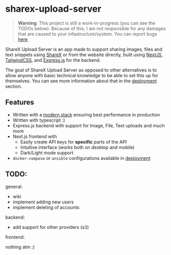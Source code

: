 # sharex-upload-server

> **Warning**: This project is still a work-in-progress (you can see the TODOs below). Because of this, I am not responsible for any damages that are caused to your infastructure/system. You can report bugs [here](https://github.com/davidilie/sharex-upload-server).

ShareX Upload Server is an app made to support sharing images, files and text snippets using [ShareX](https://getsharex.com/) or from the website directly, built using [NextJS](https://nextjs.org), [TailwindCSS](https://tailwindcss.com), and [Express.js](https://expressjs.com) for the backend.

The goal of ShareX Upload Server as opposed to other alternatives is to allow anyone with basic technical knowledge to be able to set this up for themselves. You can see more information about that in the [deployment](/deployment) section.

## Features

-   Written with a [modern stack](https://www.mongodb.com/mern-stack) ensuring best performance in production
-   Written with typescript :)
-   Express.js backend with support for Image, File, Text uploads and much more
-   Next.js frontend with
    -   Easily create API keys for **specific** parts of the API
    -   Intuitive interface (works both on desktop and mobile)
    -   Dark/Light mode support
-   `docker-compose` or `ansible` configurations available in [deployment](/deployment)

## TODO:

general:

-   wiki
-   implement adding new users
-   implement deleting of accounts

backend:

-   add support for other providers (s3)

frontend:

nothing atm :)
